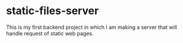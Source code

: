 # static-files-server
This is my first backend project in which I am making a server that will handle request of static web pages.
